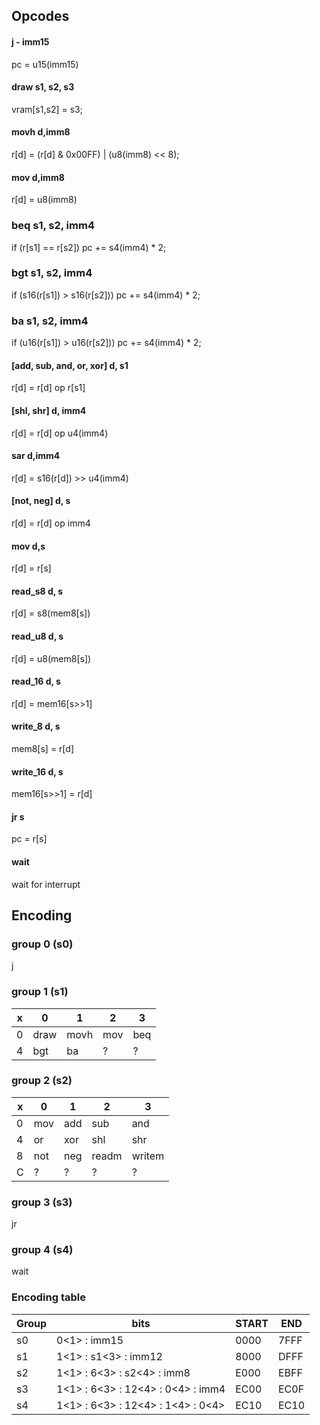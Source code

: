 Opcodes
-------
#### j - imm15
pc = u15(imm15)
#### draw s1, s2, s3
vram[s1,s2] = s3;
#### movh d,imm8
r[d] = (r[d] & 0x00FF) | (u8(imm8) << 8);
#### mov d,imm8
r[d] = u8(imm8)
### beq s1, s2, imm4
if (r[s1] == r[s2]) pc += s4(imm4) * 2;
### bgt s1, s2, imm4
if (s16(r[s1]) > s16(r[s2])) pc += s4(imm4) * 2;
### ba s1, s2, imm4
if (u16(r[s1]) > u16(r[s2])) pc += s4(imm4) * 2;
#### [add, sub, and, or, xor] d, s1
r[d] = r[d] op r[s1]
#### [shl, shr] d, imm4
r[d] = r[d] op u4(imm4)
#### sar d,imm4
r[d] = s16(r[d]) >> u4(imm4)
#### [not, neg] d, s
r[d] = r[d] op imm4
#### mov d,s
r[d] = r[s]
#### read_s8 d, s
r[d] = s8(mem8[s])
#### read_u8 d, s
r[d] = u8(mem8[s])
#### read_16 d, s
r[d] = mem16[s>>1]
#### write_8 d, s
mem8[s] = r[d]
#### write_16 d, s
mem16[s>>1] = r[d]
#### jr s
pc = r[s]
#### wait
wait for interrupt

Encoding
--------
### group 0 (s0)
j

### group 1 (s1)
 x  |  0   |  1   |  2  |  3 
--- | ---  | ---  | --- | --- 
 0  | draw | movh | mov | beq 
 4  | bgt  |  ba  |  ?  | ?

### group 2 (s2)
x   |  0  |  1  |  2  | 3 
--- | --- | --- | --- | --- 
 0  | mov | add | sub | and 
 4  | or  | xor | shl | shr 
 8  | not | neg | readm | writem
 C  |  ?  |  ?  |  ?  | ?

### group 3 (s3)
jr

### group 4 (s4)
wait

### Encoding table

Group | bits                        |   START | END 
----- | ----                        |   ---  | ----
s0 | 0\<1\> : imm15                      |   0000 | 7FFF
s1 | 1\<1\> : s1\<3\>  : imm12               |   8000 | DFFF
s2 | 1\<1\> : 6\<3\> : s2\<4\>   : imm8        |   E000 | EBFF
s3 | 1\<1\> : 6\<3\> : 12\<4\> : 0\<4\> : imm4 |   EC00 | EC0F
s4 | 1\<1\> : 6\<3\> : 12\<4\> : 1\<4\> : 0\<4\> |   EC10 | EC10

